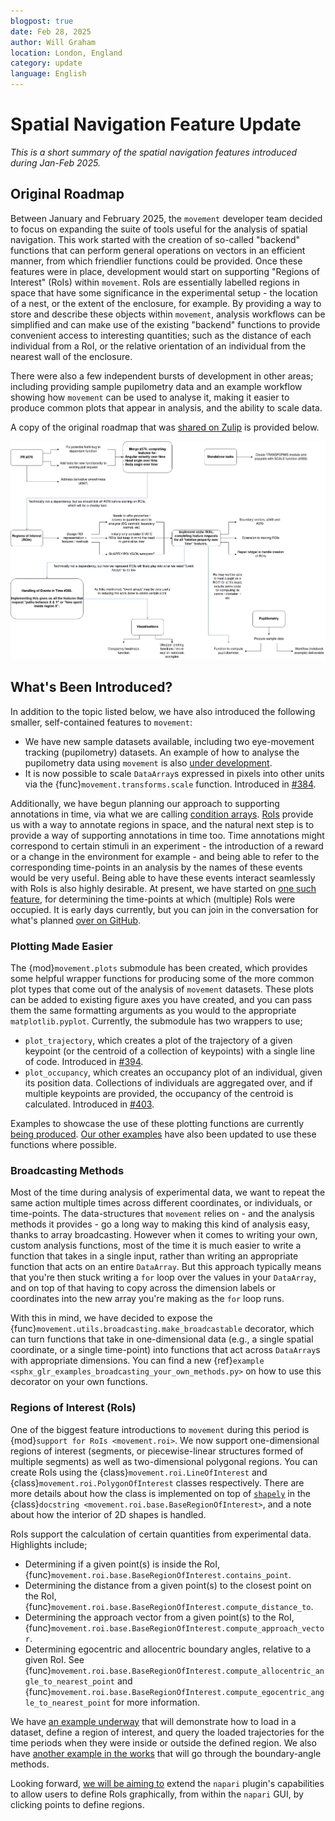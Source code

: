 ```yaml
---
blogpost: true
date: Feb 28, 2025
author: Will Graham
location: London, England
category: update
language: English
---
```


# Spatial Navigation Feature Update

_This is a short summary of the spatial navigation features introduced during Jan-Feb 2025._

## Original Roadmap

Between January and February 2025, the `movement` developer team decided to focus on expanding the suite of tools useful for the analysis of spatial navigation.
This work started with the creation of so-called "backend" functions that can perform general operations on vectors in an efficient manner, from which friendlier functions could be provided.
Once these features were in place, development would start on supporting "Regions of Interest" (RoIs) within `movement`.
RoIs are essentially labelled regions in space that have some significance in the experimental setup - the location of a nest, or the extent of the enclosure, for example.
By providing a way to store and describe these objects within `movement`, analysis workflows can be simplified and can make use of the existing "backend" functions to provide convenient access to interesting quantities; such as the distance of each individual from a RoI, or the relative orientation of an individual from the nearest wall of the enclosure.

There were also a few independent bursts of development in other areas; including providing sample pupilometry data and an example workflow showing how `movement` can be used to analyse it, making it easier to produce common plots that appear in analysis, and the ability to scale data.

A copy of the original roadmap that was [shared on Zulip](https://neuroinformatics.zulipchat.com/#narrow/channel/406001-Movement/topic/Roadmap.3A.20Spatial.20Navigation/near/495022291) is provided below.

![Original feature roadmap for Jan-Feb.](../_static/blog_posts/arc-roadmap.png)

## What's Been Introduced?

In addition to the topic listed below, we have also introduced the following smaller, self-contained features to `movement`:

- We have new sample datasets available, including two eye-movement tracking (pupilometry) datasets. An example of how to analyse the pupilometry data using `movement` is also [under development](https://github.com/neuroinformatics-unit/movement/pull/429).
- It is now possible to scale `DataArray`s expressed in pixels into other units via the {func}`movement.transforms.scale` function. Introduced in [#384](https://github.com/neuroinformatics-unit/movement/pull/384).

Additionally, we have begun planning our approach to supporting annotations in time, via what we are calling [condition arrays](https://github.com/neuroinformatics-unit/movement/issues/418).
[RoIs](#regions-of-interest-rois) provide us with a way to annotate regions in space, and the natural next step is to provide a way of supporting annotations in time too.
Time annotations might correspond to certain stimuli in an experiment - the introduction of a reward or a change in the environment for example - and being able to refer to the corresponding time-points in an analysis by the names of these events would be very useful.
Being able to have these events interact seamlessly with RoIs is also highly desirable.
At present, we have started on [one such feature](https://github.com/neuroinformatics-unit/movement/pull/421/files), for determining the time-points at which (multiple) RoIs were occupied.
It is early days currently, but you can join in the conversation for what's planned [over on GitHub](https://github.com/neuroinformatics-unit/movement/issues/418).

### Plotting Made Easier

The {mod}`movement.plots` submodule has been created, which provides some helpful wrapper functions for producing some of the more common plot types that come out of the analysis of `movement` datasets.
These plots can be added to existing figure axes you have created, and you can pass them the same formatting arguments as you would to the appropriate `matplotlib.pyplot`.
Currently, the submodule has two wrappers to use;

- `plot_trajectory`, which creates a plot of the trajectory of a given keypoint (or the centroid of a collection of keypoints) with a single line of code. Introduced in [#394](https://github.com/neuroinformatics-unit/movement/pull/394).
- `plot_occupancy`, which creates an occupancy plot of an individual, given its position data. Collections of individuals are aggregated over, and if multiple keypoints are provided, the occupancy of the centroid is calculated. Introduced in [#403](https://github.com/neuroinformatics-unit/movement/pull/403).

Examples to showcase the use of these plotting functions are currently [being produced](https://github.com/neuroinformatics-unit/movement/issues/415).
[Our other examples](https://movement.neuroinformatics.dev/examples/index.html) have also been updated to use these functions where possible.

### Broadcasting Methods

Most of the time during analysis of experimental data, we want to repeat the same action multiple times across different coordinates, or individuals, or time-points.
The data-structures that `movement` relies on - and the analysis methods it provides - go a long way to making this kind of analysis easy, thanks to array broadcasting.
However when it comes to writing your own, custom analysis functions, most of the time it is much easier to write a function that takes in a single input, rather than writing an appropriate function that acts on an entire `DataArray`.
But this approach typically means that you're then stuck writing a `for` loop over the values in your `DataArray`, and on top of that having to copy across the dimension labels or coordinates into the new array you're making as the `for` loop runs.

With this in mind, we have decided to expose the {func}`movement.utils.broadcasting.make_broadcastable` decorator, which can turn functions that take in one-dimensional data (e.g., a single spatial coordinate, or a single time-point) into functions that act across `DataArray`s with appropriate dimensions.
You can find a new {ref}`example <sphx_glr_examples_broadcasting_your_own_methods.py>` on how to use this decorator on your own functions.

### Regions of Interest (RoIs)

One of the biggest feature introductions to `movement` during this period is {mod}`support for RoIs <movement.roi>`.
We now support one-dimensional regions of interest (segments, or piecewise-linear structures formed of multiple segments) as well as two-dimensional polygonal regions.
You can create RoIs using the {class}`movement.roi.LineOfInterest` and {class}`movement.roi.PolygonOfInterest` classes respectively.
There are more details about how the class is implemented on top of [`shapely`](https://shapely.readthedocs.io/en/stable/) in the {class}`docstring <movement.roi.base.BaseRegionOfInterest>`, and a note about how the interior of 2D shapes is handled.

RoIs support the calculation of certain quantities from experimental data.
Highlights include;

- Determining if a given point(s) is inside the RoI, {func}`movement.roi.base.BaseRegionOfInterest.contains_point`.
- Determining the distance from a given point(s) to the closest point on the RoI, {func}`movement.roi.base.BaseRegionOfInterest.compute_distance_to`.
- Determining the approach vector from a given point(s) to the RoI, {func}`movement.roi.base.BaseRegionOfInterest.compute_approach_vector`.
- Determining egocentric and allocentric boundary angles, relative to a given RoI. See {func}`movement.roi.base.BaseRegionOfInterest.compute_allocentric_angle_to_nearest_point` and {func}`movement.roi.base.BaseRegionOfInterest.compute_egocentric_angle_to_nearest_point` for more information.

We have [an example underway](https://github.com/neuroinformatics-unit/movement/issues/415) that will demonstrate how to load in a dataset, define a region of interest, and query the loaded trajectories for the time periods when they were inside or outside the defined region.
We also have [another example in the works](https://github.com/neuroinformatics-unit/movement/pull/440) that will go through the boundary-angle methods.

Looking forward, [we will be aiming to](https://github.com/neuroinformatics-unit/movement/issues/378) extend the `napari` plugin's capabilities to allow users to define RoIs graphically, from within the `napari` GUI, by clicking points to define regions.
